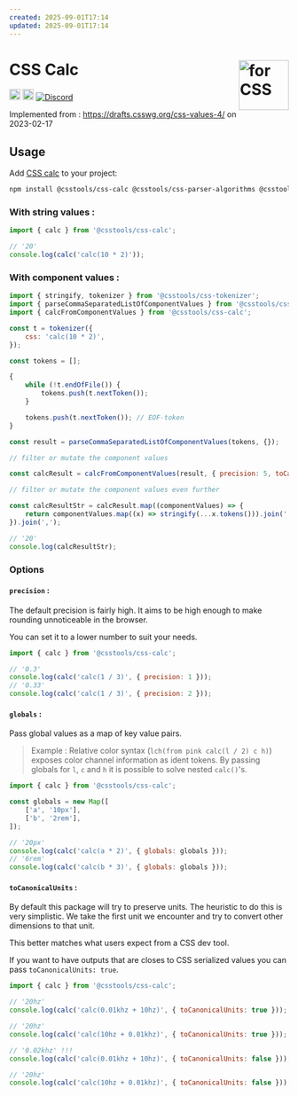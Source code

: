 ```yaml
---
created: 2025-09-01T17:14
updated: 2025-09-01T17:14
---
```

# CSS Calc <img src="https://cssdb.org/images/css.svg" alt="for CSS" width="90" height="90" align="right">

[<img alt="npm version" src="https://img.shields.io/npm/v/@csstools/css-calc.svg" height="20">][npm-url]
[<img alt="Build Status" src="https://github.com/csstools/postcss-plugins/actions/workflows/test.yml/badge.svg?branch=main" height="20">][cli-url]
[<img alt="Discord" src="https://shields.io/badge/Discord-5865F2?logo=discord&logoColor=white">][discord]

Implemented from : https://drafts.csswg.org/css-values-4/ on 2023-02-17

## Usage

Add [CSS calc] to your project:

```bash
npm install @csstools/css-calc @csstools/css-parser-algorithms @csstools/css-tokenizer --save-dev
```

### With string values :

```mjs
import { calc } from '@csstools/css-calc';

// '20'
console.log(calc('calc(10 * 2)'));
```

### With component values :

```mjs
import { stringify, tokenizer } from '@csstools/css-tokenizer';
import { parseCommaSeparatedListOfComponentValues } from '@csstools/css-parser-algorithms';
import { calcFromComponentValues } from '@csstools/css-calc';

const t = tokenizer({
	css: 'calc(10 * 2)',
});

const tokens = [];

{
	while (!t.endOfFile()) {
		tokens.push(t.nextToken());
	}

	tokens.push(t.nextToken()); // EOF-token
}

const result = parseCommaSeparatedListOfComponentValues(tokens, {});

// filter or mutate the component values

const calcResult = calcFromComponentValues(result, { precision: 5, toCanonicalUnits: true });

// filter or mutate the component values even further

const calcResultStr = calcResult.map((componentValues) => {
	return componentValues.map((x) => stringify(...x.tokens())).join('');
}).join(',');

// '20'
console.log(calcResultStr);
```

### Options

#### `precision` :

The default precision is fairly high.
It aims to be high enough to make rounding unnoticeable in the browser.

You can set it to a lower number to suit your needs.

```mjs
import { calc } from '@csstools/css-calc';

// '0.3'
console.log(calc('calc(1 / 3)', { precision: 1 }));
// '0.33'
console.log(calc('calc(1 / 3)', { precision: 2 }));
```

#### `globals` :

Pass global values as a map of key value pairs.

> Example : Relative color syntax (`lch(from pink calc(l / 2) c h)`) exposes color channel information as ident tokens.
> By passing globals for `l`, `c` and `h` it is possible to solve nested `calc()`'s.

```mjs
import { calc } from '@csstools/css-calc';

const globals = new Map([
	['a', '10px'],
	['b', '2rem'],
]);

// '20px'
console.log(calc('calc(a * 2)', { globals: globals }));
// '6rem'
console.log(calc('calc(b * 3)', { globals: globals }));
```

#### `toCanonicalUnits` :

By default this package will try to preserve units.
The heuristic to do this is very simplistic.
We take the first unit we encounter and try to convert other dimensions to that unit.

This better matches what users expect from a CSS dev tool.

If you want to have outputs that are closes to CSS serialized values you can pass `toCanonicalUnits: true`.

```mjs
import { calc } from '@csstools/css-calc';

// '20hz'
console.log(calc('calc(0.01khz + 10hz)', { toCanonicalUnits: true }));

// '20hz'
console.log(calc('calc(10hz + 0.01khz)', { toCanonicalUnits: true }));

// '0.02khz' !!!
console.log(calc('calc(0.01khz + 10hz)', { toCanonicalUnits: false }));

// '20hz'
console.log(calc('calc(10hz + 0.01khz)', { toCanonicalUnits: false }));
```

[cli-url]: https://github.com/csstools/postcss-plugins/actions/workflows/test.yml?query=workflow/test
[discord]: https://discord.gg/bUadyRwkJS
[npm-url]: https://www.npmjs.com/package/@csstools/css-calc

[CSS calc]: https://github.com/csstools/postcss-plugins/tree/main/packages/css-calc

